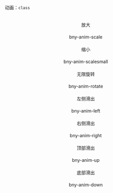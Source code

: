 动画：`class`
<style>
    .box {
        width: 100%;
        display: flex;
        flex-direction: column;
        align-items: center;
    }

    .box>div {
        border: 2px solid var(--primary);
        color: var(--primary);
        width: 60px;
        height: 60px;
        border-radius: 50%;
        display: flex;
        align-items: center;
        justify-content: center;
        box-shadow: var(--box-shadow-small);
    }

    .box>div:hover {
        cursor: pointer;
    }
</style>
<div class="row" id="anim">
    <div class="col col-3">
        <div class="box">
            <div>放大</div>
            <span>bny-anim-scale</span>
        </div>
    </div>
    <div class="col col-3">
        <div class="box">
            <div>缩小</div>
            <span>bny-anim-scalesmall</span>
        </div>
    </div>
    <div class="col col-3">
        <div class="box">
            <div>无限旋转</div>
            <span>bny-anim-rotate</span>
        </div>
    </div>
    <div class="col col-3">
        <div class="box">
            <div>左侧滑出</div>
            <span>bny-anim-left</span>
        </div>
    </div>
    <div class="col col-3">
        <div class="box">
            <div>右侧滑出</div>
            <span>bny-anim-right</span>
        </div>
    </div>
    <div class="col col-3">
        <div class="box">
            <div>顶部滑出</div>
            <span>bny-anim-up</span>
        </div>
    </div>
    <div class="col col-3">
        <div class="box">
            <div>底部滑出</div>
            <span>bny-anim-down</span>
        </div>
    </div>
</div>
<script>
    // 获取所有具有 'box' class 的元素
    const boxes = document.querySelectorAll('#anim .box');
    // 遍历这些元素，并为每个元素添加点击事件监听器
    boxes.forEach(box => {
        box.addEventListener('click', function (elem) {
            const div = this.querySelector("div")
            const str = this.querySelector("span").innerHTML
            div.classList.toggle(str)
            setTimeout(function () {
                div.classList.toggle(str)
            }, 800)
        });
    });
</script>